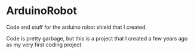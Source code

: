 # ArduinoRobot
Code and stuff for the arduino robot shield that I created.

Code is pretty garbage, but this is a project that I created a few years ago as my very first coding project
